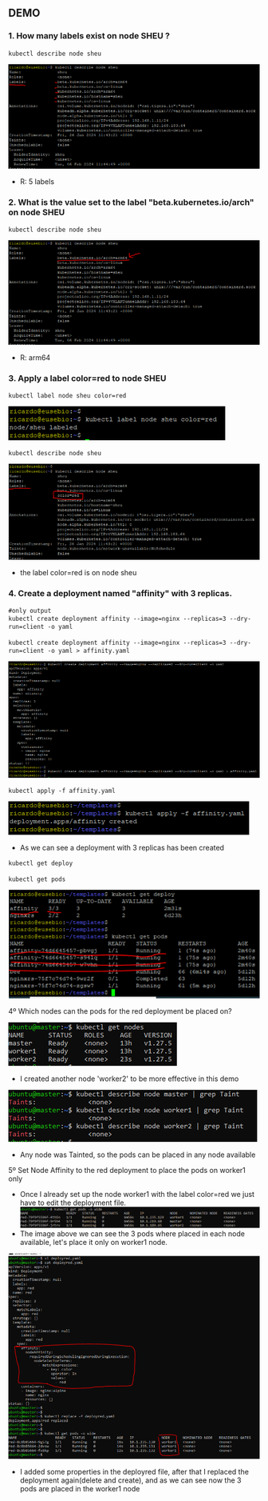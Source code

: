 ## DEMO

### 1. How many labels exist on node SHEU ?
```
kubectl describe node sheu
```
![Alt Text](/00-images/Scheduling/affinity.PNG)
- R: 5 labels

### 2. What is the value set to the label "beta.kubernetes.io/arch" on node SHEU
```
kubectl describe node sheu
```
![Alt Text](/00-images/Scheduling/affinity9.PNG)
- R: arm64


### 3. Apply a label color=red to node SHEU
```
kubectl label node sheu color=red
```
![Alt Text](/00-images/Scheduling/affinity1.PNG)

```
kubectl describe node sheu
```
![Alt Text](/00-images/Scheduling/affinity2.PNG)
- the label color=red is on node sheu

### 4. Create a deployment named "affinity" with 3 replicas.
```
#only output
kubectl create deployment affinity --image=nginx --replicas=3 --dry-run=client -o yaml

kubectl create deployment affinity --image=nginx --replicas=3 --dry-run=client -o yaml > affinity.yaml
```
![Alt Text](/00-images/Scheduling/affinity3.PNG)

```
kubectl apply -f affinity.yaml
```
![Alt Text](/00-images/Scheduling/affinity5.PNG)
- As we can see a deployment with 3 replicas has been created

```
kubectl get deploy

kubectl get pods
```
![Alt Text](/00-images/Scheduling/affinity10.PNG)

4º Which nodes can the pods for the red deployment be placed on?

![Alt Text](/00-images/Scheduling/affinity4.PNG)
- I created another node 'worker2' to be more effective in this demo

![Alt Text](/00-images/Scheduling/affinity6.PNG)
- Any node was Tainted, so the pods can be placed in any node available

5º Set Node Affinity to the red deployment to place the pods on worker1 only

- Once I already set up the node worker1 with the label color=red we just have to edit the deployment file.
![Alt Text](/00-images/Scheduling/affinity7.PNG)
- The image above we can see the 3 pods where placed in each node available, let's place it only on worker1 node.

![Alt Text](/00-images/Scheduling/affinity8.PNG)
- I added some properties in the deployred file, after that I replaced the deployment again(delete and create), and as we can see now the 3 pods are placed in the worker1 node



